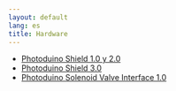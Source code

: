 ```yaml
---
layout: default
lang: es
title: Hardware
---
```


-   [Photoduino Shield 1.0 y 2.0](photoduino-shield-1-0-y-2-0/)
-   [Photoduino Shield 3.0](photoduino-shield-3-0/)
-   [Photoduino Solenoid Valve Interface 1.0](photoduino-solenoid-valve-interface-1-0/)
